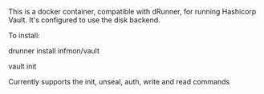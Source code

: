 This is a docker container, compatible with dRunner, for running Hashicorp Vault.  It's configured to use the disk backend.

To install:

drunner install infmon/vault

vault init

Currently supports the init, unseal, auth, write and read commands
